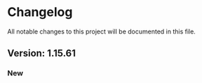 # Changelog

All notable changes to this project will be documented in this file.

## Version: 1.15.61

### New



